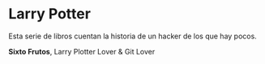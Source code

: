 # Larry Potter

Esta serie de libros cuentan la historia de un hacker de los que hay pocos.

**Sixto Frutos**, Larry Plotter Lover & Git Lover

